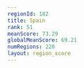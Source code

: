 ```yaml
---
regionId: 182
title: Spain
rank: 51
meanScore: 73.29
globalMeanScore: 69.21
numRegions: 220
layout: region_score
---
```

